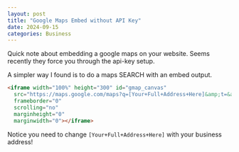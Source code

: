 ```yaml
---
layout: post
title: "Google Maps Embed without API Key"
date: 2024-09-15
categories: Business
---
```


Quick note about embedding a google maps on your website. Seems recently they force you through the api-key setup. 

A simpler way I found is to do a maps SEARCH with an embed output. 


```html
<iframe width="100%" height="300" id="gmap_canvas" 
  src="https://maps.google.com/maps?q=[Your+Full+Address+Here]&amp;t=&amp;z=13&amp;ie=UTF8&amp;iwloc=&amp;output=embed" 
  frameborder="0" 
  scrolling="no" 
  marginheight="0" 
  marginwidth="0"></iframe>
```

Notice you need to change `[Your+Full+Address+Here]` with your business address! 
